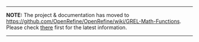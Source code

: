 
---

**NOTE:** The project & documentation has moved to https://github.com/OpenRefine/OpenRefine/wiki/GREL-Math-Functions. Please check [there](https://github.com/OpenRefine/OpenRefine/wiki/GRELMath-Functions) first for the latest information.

---
